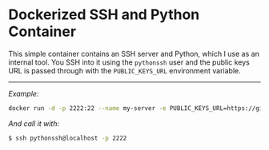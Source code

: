 # Dockerized SSH and Python Container
This simple container contains an SSH server and Python, which I use as an internal tool.  You SSH into it using the `pythonssh` user and the public keys URL is passed through with the `PUBLIC_KEYS_URL` environment variable.

---

_Example:_
```bash
docker run -d -p 2222:22 --name my-server -e PUBLIC_KEYS_URL=https://github.com/fred-drake.keys ghcr.io/fred-drake/python-ssh:latest
```

_And call it with:_
```bash
$ ssh pythonssh@localhost -p 2222
```

